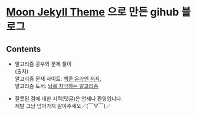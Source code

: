 # [Moon Jekyll Theme](https://taylantatli.github.io/Moon/) 으로 만든 gihub 블로그


## Contents
* 알고리즘 공부와 문제 풀이 <br/>
(출처)  
 알고리즘 문제 사이트: <a href = "https://www.acmicpc.net/">백준 온라인 저지</a>,  
 알고리즘 도서: <a href="http://www.hanbit.co.kr/store/books/look.php?p_code=B3450156021">뇌를 자극하는 알고리즘</a>

* 잘못된 점에 대한 지적(댓글)은 언제나 환영입니다.  
제발 그냥 넘어가지 말아주세오／(￣▽￣)／

